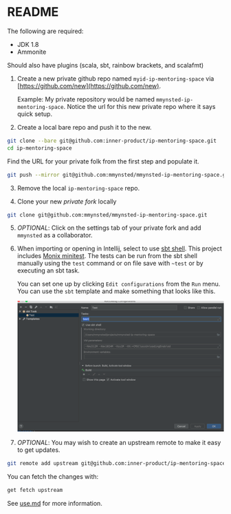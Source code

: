 # README

The following are required:

- JDK 1.8
- Ammonite

Should also have plugins (scala, sbt, rainbow brackets, and scalafmt)

1. Create a new private github repo named `myid-ip-mentoring-space` via [https://github.com/new](https://github.com/new).
   
   Example: My private repository would be named `mmynsted-ip-mentoring-space`.
   Notice the url for this new private repo where it says quick setup.

2. Create a local bare repo and push it to the new.

```bash
git clone --bare git@github.com:inner-product/ip-mentoring-space.git 
cd ip-mentoring-space
```

Find the URL for your private folk from the first step and populate it.

```bash
git push --mirror git@github.com:mmynsted/mmynsted-ip-mentoring-space.git 
```

3. Remove the local `ip-mentoring-space` repo.
 
4. Clone your new _private fork_ locally
 
```bash
git clone git@github.com:mmynsted/mmynsted-ip-mentoring-space.git
```

5. _OPTIONAL_: Click on the settings tab of your private fork and add `mmynsted` as a collaborator.

6. When importing or opening in Intellij, select to use [sbt shell](https://www.jetbrains.com/help/idea/sbt-support.html#sbt_shell). 
   This project includes [Monix minitest](https://github.com/monix/minitest). The tests can be run from the 
   sbt shell manually using the `test` command or on file save with `~test` or by executing an sbt task. 
   
   You can set one up by clicking `Edit configurations` from the `Run` menu. You can use the `sbt` template and make 
   something that looks like this.
   
   ![sbt test task](./img/test-task.png)
   
7. _OPTIONAL_: You may wish to create an upstream remote to make it easy to get updates.

```bash
git remote add upstream git@github.com:inner-product/ip-mentoring-space.git
```

You can fetch the changes with:

```bash
get fetch upstream
```

See [use.md](./use.md) for more information.